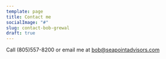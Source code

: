 ```yaml
---
template: page
title: Contact me
socialImage: "#"
slug: contact-bob-grewal
draft: true
---
```

Call (805)557-8200 or email me at bob@seapointadvisors.com